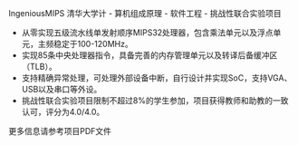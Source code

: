 IngeniousMIPS 
清华大学计 - 算机组成原理 - 软件工程 - 挑战性联合实验项目

- 从零实现五级流水线单发射顺序MIPS32处理器，包含乘法单元以及浮点单元，主频稳定于100-120MHz。
- 实现85条中央处理器指令，具备完善的内存管理单元以及转译后备缓冲区（TLB）。
- 支持精确异常处理，可处理外部设备中断，自行设计并实现SoC，支持VGA、USB以及串口等外设。
- 挑战性联合实验项目限制不超过8\%的学生参加，项目获得教师和助教的一致认可，评分为4.0/4.0。


更多信息请参考项目PDF文件
